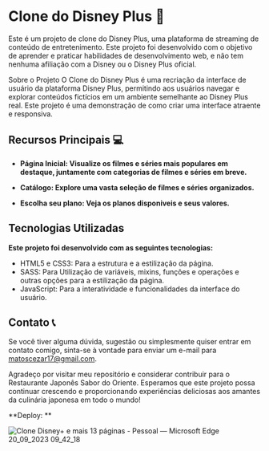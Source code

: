 # Clone do Disney Plus :european_castle:
Este é um projeto de clone do Disney Plus, uma plataforma de streaming de conteúdo de entretenimento. Este projeto foi desenvolvido com o objetivo de aprender e praticar habilidades de desenvolvimento web, e não tem nenhuma afiliação com a Disney ou o Disney Plus oficial.

Sobre o Projeto
O Clone do Disney Plus é uma recriação da interface de usuário da plataforma Disney Plus, permitindo aos usuários navegar e explorar conteúdos fictícios em um ambiente semelhante ao Disney Plus real. Este projeto é uma demonstração de como criar uma interface atraente e responsiva.

## Recursos Principais :computer:
- **Página Inicial: Visualize os filmes e séries mais populares em destaque, juntamente com categorias de filmes e séries em breve.**

- **Catálogo: Explore uma vasta seleção de filmes e séries organizados.**

- **Escolha seu plano: Veja os planos disponiveis e seus valores.**

## Tecnologias Utilizadas
**Este projeto foi desenvolvido com as seguintes tecnologias:**

- HTML5 e CSS3: Para a estrutura e a estilização da página.
- SASS: Para Utilização de variáveis, mixins, funções e operações e outras opções para a estilização da página.
- JavaScript: Para a interatividade e funcionalidades da interface do usuário.

## Contato :telephone_receiver:
Se você tiver alguma dúvida, sugestão ou simplesmente quiser entrar em contato comigo, sinta-se à vontade para enviar um e-mail para matoscezar17@gmail.com.

Agradeço por visitar meu repositório e considerar contribuir para o Restaurante Japonês Sabor do Oriente. Esperamos que este projeto possa continuar crescendo e proporcionando experiências deliciosas aos amantes da culinária japonesa em todo o mundo!

**Deploy: **

![Clone Disney+ e mais 13 páginas - Pessoal — Microsoft​ Edge 20_09_2023 09_42_18](https://github.com/acpinheirox/disneyplus_clone/assets/128848972/e37e26a8-59f6-4967-8192-913ec5b2a664)
